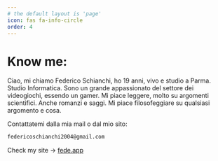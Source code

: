 ```yaml
---
# the default layout is 'page'
icon: fas fa-info-circle
order: 4
---
```


# Know me:

<p>
    Ciao, mi chiamo Federico Schianchi, ho 19 anni, vivo e studio a Parma. Studio Informatica. Sono un grande appassionato del settore dei videogiochi, essendo un gamer.
    Mi piace leggere, molto su argomenti scientifici. Anche romanzi e saggi. Mi piace filosofeggiare su qualsiasi argomento e cosa.
</p>

Contattatemi dalla mia mail o dal mio sito:

```bash
federicoschianchi2004@gmail.com
```

Check my site -> [fede.app](https://fede.app)
